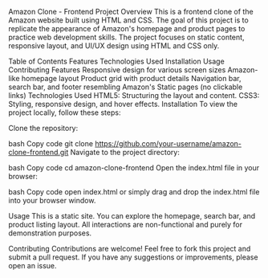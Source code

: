 Amazon Clone - Frontend
Project Overview
This is a frontend clone of the Amazon website built using HTML and CSS. The goal of this project is to replicate the appearance of Amazon's homepage and product pages to practice web development skills. The project focuses on static content, responsive layout, and UI/UX design using HTML and CSS only.

Table of Contents
Features
Technologies Used
Installation
Usage
Contributing
Features
Responsive design for various screen sizes
Amazon-like homepage layout
Product grid with product details
Navigation bar, search bar, and footer resembling Amazon's
Static pages (no clickable links)
Technologies Used
HTML5: Structuring the layout and content.
CSS3: Styling, responsive design, and hover effects.
Installation
To view the project locally, follow these steps:

Clone the repository:

bash
Copy code
git clone https://github.com/your-username/amazon-clone-frontend.git
Navigate to the project directory:

bash
Copy code
cd amazon-clone-frontend
Open the index.html file in your browser:

bash
Copy code
open index.html
or simply drag and drop the index.html file into your browser window.

Usage
This is a static site. You can explore the homepage, search bar, and product listing layout. All interactions are non-functional and purely for demonstration purposes.

Contributing
Contributions are welcome! Feel free to fork this project and submit a pull request. If you have any suggestions or improvements, please open an issue.
